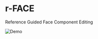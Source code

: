# r-FACE
Reference Guided Face Component Editing

![Demo](https://github.com/r-FACE/edit/master/Demo.gif)
